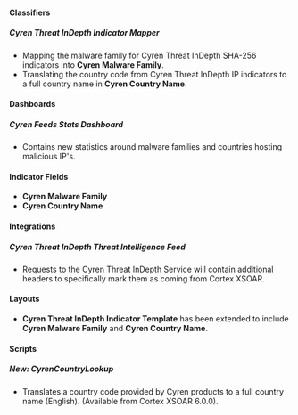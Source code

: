 
#### Classifiers
##### Cyren Threat InDepth Indicator Mapper
- Mapping the malware family for Cyren Threat InDepth SHA-256 indicators into **Cyren Malware Family**.
- Translating the country code from Cyren Threat InDepth IP indicators to a full country name in **Cyren Country Name**.

#### Dashboards
##### Cyren Feeds Stats Dashboard
- Contains new statistics around malware families and countries hosting malicious IP's.

#### Indicator Fields
- **Cyren Malware Family**
- **Cyren Country Name**

#### Integrations
##### Cyren Threat InDepth Threat Intelligence Feed
- Requests to the Cyren Threat InDepth Service will contain additional headers to specifically mark them as coming from Cortex XSOAR.

#### Layouts
- **Cyren Threat InDepth Indicator Template** has been extended to include **Cyren Malware Family** and **Cyren Country Name**.

#### Scripts
##### New: CyrenCountryLookup
- Translates a country code provided by Cyren products to a full country name (English). (Available from Cortex XSOAR 6.0.0).
